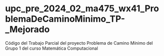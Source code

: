 # upc_pre_2024_02_ma475_wx41_ProblemaDeCaminoMinimo_TP-_Mejorado
Código del Trabajo Parcial del proyecto Problema de Camino Mínimo del Grupo 1 del curso Matemática Computacional
